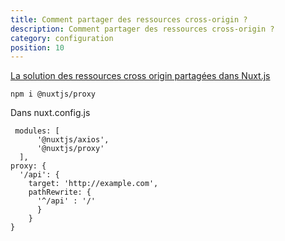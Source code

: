 ```yaml
---
title: Comment partager des ressources cross-origin ?
description: Comment partager des ressources cross-origin ?
category: configuration
position: 10
---
```


[La solution des ressources cross origin partagées dans Nuxt.js](https://github.com/nuxt-community/proxy-module#readme)

```
npm i @nuxtjs/proxy
```

Dans nuxt.config.js

```
 modules: [
      '@nuxtjs/axios',
      '@nuxtjs/proxy'
  ],
proxy: {
  '/api': {
    target: 'http://example.com',
    pathRewrite: {
      '^/api' : '/'
      }
    }
}
```
